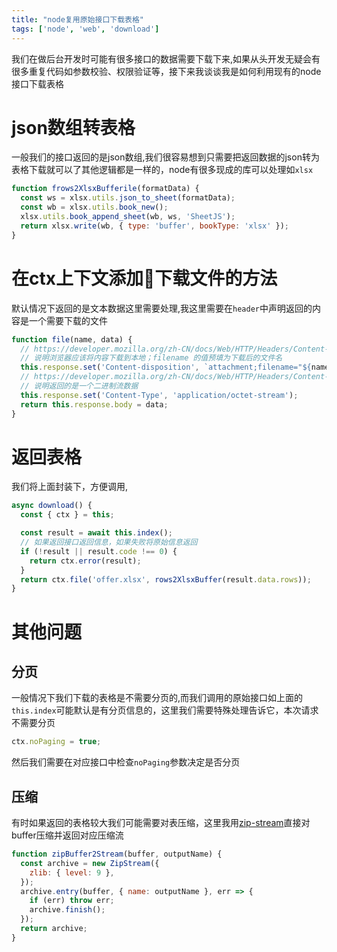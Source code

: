 ```yaml
---
title: "node复用原始接口下载表格"
tags: ['node', 'web', 'download']
---
```


我们在做后台开发时可能有很多接口的数据需要下载下来,如果从头开发无疑会有很多重复代码如参数校验、权限验证等，接下来我谈谈我是如何利用现有的node接口下载表格

# json数组转表格

一般我们的接口返回的是json数组,我们很容易想到只需要把返回数据的json转为表格下载就可以了其他逻辑都是一样的，node有很多现成的库可以处理如`xlsx`

```js
function frows2XlsxBufferile(formatData) {
  const ws = xlsx.utils.json_to_sheet(formatData);
  const wb = xlsx.utils.book_new();
  xlsx.utils.book_append_sheet(wb, ws, 'SheetJS');
  return xlsx.write(wb, { type: 'buffer', bookType: 'xlsx' });
}
```

# 在ctx上下文添加下载文件的方法

默认情况下返回的是文本数据这里需要处理,我这里需要在`header`中声明返回的内容是一个需要下载的文件

```js
function file(name, data) {
  // https://developer.mozilla.org/zh-CN/docs/Web/HTTP/Headers/Content-Disposition
  // 说明浏览器应该将内容下载到本地；filename 的值预填为下载后的文件名
  this.response.set('Content-disposition', `attachment;filename="${name}"`);
  // https://developer.mozilla.org/zh-CN/docs/Web/HTTP/Headers/Content-Type
  // 说明返回的是一个二进制流数据
  this.response.set('Content-Type', 'application/octet-stream');
  return this.response.body = data;
}
```

# 返回表格

我们将上面封装下，方便调用,

```js
async download() {
  const { ctx } = this;

  const result = await this.index();
  // 如果返回接口返回信息，如果失败将原始信息返回
  if (!result || result.code !== 0) {
    return ctx.error(result);
  }
  return ctx.file('offer.xlsx', rows2XlsxBuffer(result.data.rows));
}
```

# 其他问题

## 分页

一般情况下我们下载的表格是不需要分页的,而我们调用的原始接口如上面的`this.index`可能默认是有分页信息的，这里我们需要特殊处理告诉它，本次请求不需要分页

```js
ctx.noPaging = true;
```
然后我们需要在对应接口中检查`noPaging`参数决定是否分页

## 压缩

有时如果返回的表格较大我们可能需要对表压缩，这里我用[zip-stream](https://github.com/archiverjs/node-zip-stream)直接对buffer压缩并返回对应压缩流

```js
function zipBuffer2Stream(buffer, outputName) {
  const archive = new ZipStream({
    zlib: { level: 9 },
  });
  archive.entry(buffer, { name: outputName }, err => {
    if (err) throw err;
    archive.finish();
  });
  return archive;
}
```